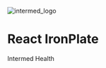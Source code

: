 ![intermed_logo](https://res.cloudinary.com/ialmeida/image/upload/v1621466335/pictures/file_m0onff.png)

# React IronPlate

Intermed Health


